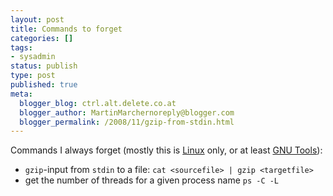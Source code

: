 ```yaml
---
layout: post
title: Commands to forget
categories: []
tags:
- sysadmin
status: publish
type: post
published: true
meta:
  blogger_blog: ctrl.alt.delete.co.at
  blogger_author: MartinMarchernoreply@blogger.com
  blogger_permalink: /2008/11/gzip-from-stdin.html
---
```

Commands I always forget (mostly this is [Linux](//www.kernel.org/) only, or at least [GNU Tools](//www.gnu.org/)):

* `gzip`-input from `stdin` to a file: `cat <sourcefile> | gzip <targetfile>`
* get the number of threads for a given process name `ps -C -L`
